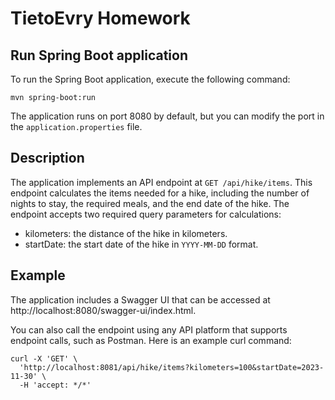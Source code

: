 # TietoEvry Homework

## Run Spring Boot application
To run the Spring Boot application, execute the following command:
```
mvn spring-boot:run
```
The application runs on port 8080 by default, but you can modify the port in the `application.properties` file.

## Description
The application implements an API endpoint at `GET /api/hike/items`. 
This endpoint calculates the items needed for a hike, including the number of nights to stay, the required meals, and the end date of the hike. 
The endpoint accepts two required query parameters for calculations:
- kilometers: the distance of the hike in kilometers.
- startDate: the start date of the hike in `YYYY-MM-DD` format.

## Example 
The application includes a Swagger UI that can be accessed at http://localhost:8080/swagger-ui/index.html.

You can also call the endpoint using any API platform that supports endpoint calls, such as Postman. Here is an example curl command:
```
curl -X 'GET' \
  'http://localhost:8081/api/hike/items?kilometers=100&startDate=2023-11-30' \
  -H 'accept: */*'
```
